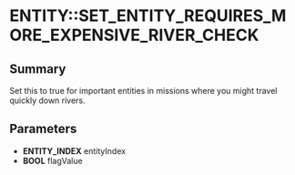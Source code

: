 # ENTITY::SET_ENTITY_REQUIRES_MORE_EXPENSIVE_RIVER_CHECK

## Summary
Set this to true for important entities in missions where you might travel quickly down rivers.

## Parameters
* **ENTITY_INDEX** entityIndex
* **BOOL** flagValue